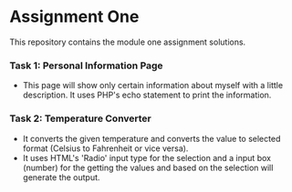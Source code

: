 # Assignment One
This repository contains the module one assignment solutions.

### Task 1: Personal Information Page
- This page will show only certain information about myself with a little description. It uses PHP's echo statement to print the information.

### Task 2: Temperature Converter
- It converts the given temperature and converts the value to selected format (Celsius to Fahrenheit or vice versa).
- It uses HTML's 'Radio' input type for the selection and a input box (number) for the getting the values and based on the selection will generate the output.

